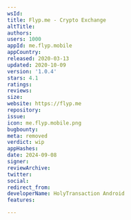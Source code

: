 ```yaml
---
wsId: 
title: Flyp.me - Crypto Exchange
altTitle: 
authors: 
users: 1000
appId: me.flyp.mobile
appCountry: 
released: 2020-03-13
updated: 2020-10-09
version: '1.0.4'
stars: 4.1
ratings: 
reviews: 
size: 
website: https://flyp.me
repository: 
issue: 
icon: me.flyp.mobile.png
bugbounty: 
meta: removed
verdict: wip
appHashes: 
date: 2024-09-08
signer: 
reviewArchive: 
twitter: 
social: 
redirect_from: 
developerName: HolyTransaction Android
features: 

---
```


